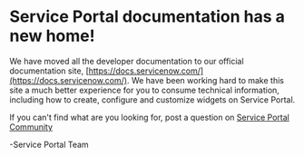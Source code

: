 # Service Portal documentation has a new home!

We have moved all the developer documentation to our official documentation site, [https://docs.servicenow.com/](https://docs.servicenow.com/). We have been working hard to make this site a much better experience for you to consume technical information, including how to create, configure and customize widgets on Service Portal.

If you can't find what are you looking for, post a question on [Service Portal Community](https://community.servicenow.com/community/service-automation-platform?tagSet=2302)

-Service Portal Team
